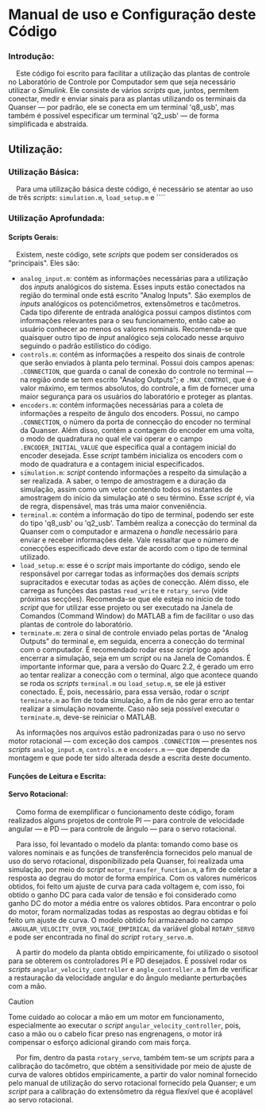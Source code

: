 # Manual de uso e Configuração deste Código

### Introdução:

&nbsp;&nbsp;&nbsp;&nbsp;Este código foi escrito para facilitar a utilização das plantas de controle no Laboratório de Controle por Computador sem que seja necessário utilizar o _Simulink_. Ele consiste de vários _scripts_ que, juntos, permitem conectar, medir e enviar sinais para as plantas utilizando os terminais da Quanser — por padrão, ele se conecta em um terminal 'q8_usb', mas também é possível especificar um terminal 'q2_usb' — de forma simplificada e abstraída.

## Utilização:
### Utilização Básica:

&nbsp;&nbsp;&nbsp;&nbsp;Para uma utilização básica deste código, é necessário se atentar ao uso de três _scripts_: ``simulation.m``, ``load_setup.m`` e ````

### Utilização Aprofundada:
#### Scripts Gerais:

&nbsp;&nbsp;&nbsp;&nbsp;Existem, neste código, sete _scripts_ que podem ser considerados os "principais". Eles são:
* ``analog_input.m``: contém as informações necessárias para a utilização dos _inputs_ analógicos do sistema. Esses inputs estão conectados na região do terminal onde está escrito "Analog Inputs". São exemplos de _inputs_ analógicos os potenciômetros, extensômetros e tacômetros. Cada tipo diferente de entrada analógica possui campos distintos com informações relevantes para o seu funcionamento, então cabe ao usuário conhecer ao menos os valores nominais. Recomenda-se que quaisquer outro tipo de _input_ analógico seja colocado nesse arquivo seguindo o padrão estilístico do código.
* ``controls.m``: contém as informações a respeito dos sinais de controle que serão enviados à planta pelo terminal. Possui dois campos apenas: ``.CONNECTION``, que guarda o canal de conexão do controle no terminal — na região onde se tem escrito "Analog Outputs"; e ``.MAX_CONTROl``, que é o valor máximo, em termos absolutos, do controle, a fim de fornecer uma maior segurança para os usuários do laboratório e proteger as plantas.
* ``encoders.m``: contém informações necessárias para a coleta de informações a respeito de ângulo dos encoders. Possui, no campo ``.CONNECTION``, o número da porta de connecção do encoder no terminal da Quanser. Além disso, contém a contagem do encoder em uma volta, o modo de quadratura no qual ele vai operar e o campo ``.ENCODER_INITIAL_VALUE`` que especifica qual a contagem inicial do encoder desejada. Esse _script_ também inicializa os encoders com o modo de quadratura e a contagem inicial especificados.
* ``simulation.m``: _script_ contendo informações a respeito da simulação a ser realizada. A saber, o tempo de amostragem e a duração da simulação, assim como um vetor contendo todos os instantes de amostragem do início da simulação até o seu término. Esse _script_ é, via de regra, dispensável, mas trás uma maior conveniência.
* ``terminal.m``: contém a informação do tipo de terminal, podendo ser este do tipo 'q8_usb' ou 'q2_usb'. Também realiza a conecção do terminal da Quanser com o computador e armazena o _handle_ necessário para enviar e receber informações dele. Vale ressaltar que o número de conecções especificado deve estar de acordo com o tipo de terminal utilizado.
* ``load_setup.m``: esse é o _script_ mais importante do código, sendo ele responsável por carregar todas as informações dos demais _scripts_ supracitados e executar todas as ações de conecção. Além disso, ele carrega as funções das pastas ``read_write`` e ``rotary_servo`` (vide próximas secções). Recomenda-se que ele esteja no início de todo _script_ que for utilizar esse projeto ou ser executado na Janela de Comandos (Command Window) do MATLAB a fim de facilitar o uso das plantas de controle do laboratório.
* ``terminate.m``: zera o sinal de controle enviado pelas portas de "Analog Outputs" do terminal e, em seguida, encerra a conecção do terminal com o computador. É recomendado rodar esse _script_ logo após encerrar a simulação, seja em um _script_ ou na Janela de Comandos. É importante informar que, para a versão do Quarc 2.2, é gerado um erro ao tentar realizar a conecção com o terminal, algo que acontece quando se roda os _scripts_ ``terminal.m`` ou ``load_setup.m``, se ele já estiver conectado. É, pois, necessário, para essa versão, rodar o _script_ ``terminate.m`` ao fim de toda simulação, a fim de não gerar erro ao tentar realizar a simulação novamente. Caso não seja possível executar o ``terminate.m``, deve-se reiniciar o MATLAB.

&nbsp;&nbsp;&nbsp;&nbsp;As informações nos arquivos estão padronizadas para o uso no servo motor rotacional — com exceção dos campos ``.CONNECTION`` — presentes nos _scripts_ ``analog_input.m``, ``controls.m`` e ``encoders.m`` — que depende da montagem e que pode ter sido alterada desde a escrita deste documento.

#### Funções de Leitura e Escrita:

#### Servo Rotacional:

&nbsp;&nbsp;&nbsp;&nbsp;Como forma de exemplificar o funcionamento deste código, foram realizados alguns projetos de controle PI — para controle de velocidade angular — e PD — para controle de ângulo — para o servo rotacional.

&nbsp;&nbsp;&nbsp;&nbsp;Para isso, foi levantado o modelo da planta: tomando como base os valores nominais e as funções de transferência fornecidos pelo manual de uso do servo rotacional, disponibilizado pela Quanser, foi realizada uma simulação, por meio do _script_ ``motor_transfer_function.m``, a fim de coletar a resposta ao degrau do motor de forma empírica. Com os valores numéricos obtidos, foi feito um ajuste de curva para cada voltagem e, com isso, foi obtido o ganho DC para cada valor de tensão e foi considerado como ganho DC do motor a média entre os valores obtidos. Para encontrar o polo do motor, foram normalizadas todas as respostas ao degrau obtidas e foi feito um ajuste de curva. O modelo obtido foi armazenado no campo ``.ANGULAR_VELOCITY_OVER_VOLTAGE_EMPIRICAL`` da variável global ``ROTARY_SERVO`` e pode ser encontrada no final do _script_ ``rotary_servo.m``.

&nbsp;&nbsp;&nbsp;&nbsp;A partir do modelo da planta obtido empiricamente, foi utilizado o sisotool para se obterem os controladores PI e PD desejados. É possível rodar os _scripts_ ``angular_velocity_controller`` e ``angle_controller.m`` a fim de verificar a restauração da velocidade angular e do ângulo mediante perturbações com a mão.
> [!CAUTION]
Tome cuidado ao colocar a mão em um motor em funcionamento, especialmente ao executar o _script_ ``angular_velocity_controller``, pois, caso a mão ou o cabelo ficar preso nas engrenagens, o motor irá compensar o esforço adicional girando com mais força.

&nbsp;&nbsp;&nbsp;&nbsp;Por fim, dentro da pasta ``rotary_servo``, também tem-se um _scripts_ para a calibração do tacômetro, que obtém a sensitividade por meio de ajuste de curva de valores obtidos empiricamente, a partir do valor nominal fornecido pelo manual de utilização do servo rotacional fornecido pela Quanser; e um _script_ para a calibração do extensômetro da régua flexível que é acoplável ao servo rotacional.
